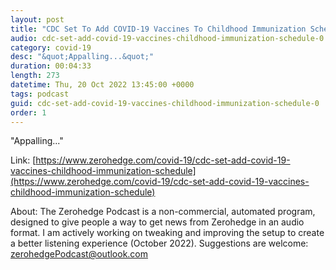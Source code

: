 ```yaml
---
layout: post
title: "CDC Set To Add COVID-19 Vaccines To Childhood Immunization Schedule"
audio: cdc-set-add-covid-19-vaccines-childhood-immunization-schedule-0
category: covid-19
desc: "&quot;Appalling...&quot;"
duration: 00:04:33
length: 273
datetime: Thu, 20 Oct 2022 13:45:00 +0000
tags: podcast
guid: cdc-set-add-covid-19-vaccines-childhood-immunization-schedule-0
order: 1
---
```

&quot;Appalling...&quot;

Link: [https://www.zerohedge.com/covid-19/cdc-set-add-covid-19-vaccines-childhood-immunization-schedule](https://www.zerohedge.com/covid-19/cdc-set-add-covid-19-vaccines-childhood-immunization-schedule)

About: The Zerohedge Podcast is a non-commercial, automated program, designed to give people a way to get news from Zerohedge in an audio format.  I am actively working on tweaking and improving the setup to create a better listening experience (October 2022).  Suggestions are welcome: [zerohedgePodcast@outlook.com](mailto:zerohedgePodcast@outlook.com)